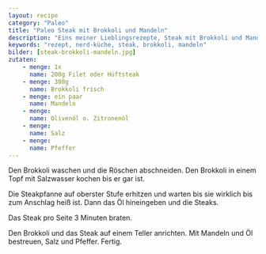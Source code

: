```yaml
---
layout: recipe
category: "Paleo"
title: "Paleo Steak mit Brokkoli und Mandeln"
description: "Eins meiner Lieblingsrezepte, Steak mit Brokkoli und Mandeln"
keywords: "rezept, nerd-küche, steak, brokkoli, mandeln"
bilder: [steak-brokkoli-mandeln.jpg]
zutaten:
    - menge: 1x
      name: 200g Filet oder Hüftsteak
    - menge: 300g
      name: Brokkoli frisch
    - menge: ein paar
      name: Mandeln
    - menge: 
      name: Olivenöl o. Zitronenöl
    - menge: 
      name: Salz
    - menge: 
      name: Pfeffer
---
```

Den Brokkoli waschen und die Röschen abschneiden.
Den Brokkoli in einem Topf mit Salzwasser kochen bis er gar ist.

Die Steakpfanne auf oberster Stufe erhitzen und warten bis sie wirklich bis zum Anschlag heiß ist. Dann das Öl hineingeben und die Steaks.

Das Steak pro Seite 3 Minuten braten.

Den Brokkoli und das Steak auf einem Teller anrichten. Mit Mandeln und Öl bestreuen, Salz und Pfeffer. Fertig.
